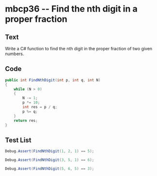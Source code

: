 # mbcp36 -- Find the nth digit in a proper fraction

## Text

Write a C# function to find the nth digit in the proper fraction of two given numbers.

## Code

```csharp
public int FindNthDigit(int p, int q, int N) 
{  
    while (N > 0) 
    { 
        N -= 1;  
        p *= 10;  
        int res = p / q;  
        p %= q;  
    } 
    return res;  
}
```

## Test List

```csharp
Debug.Assert(FindNthDigit(1, 2, 1) == 5);
```

```csharp
Debug.Assert(FindNthDigit(3, 5, 1) == 6);
```

```csharp
Debug.Assert(FindNthDigit(5, 6, 5) == 3);
```
